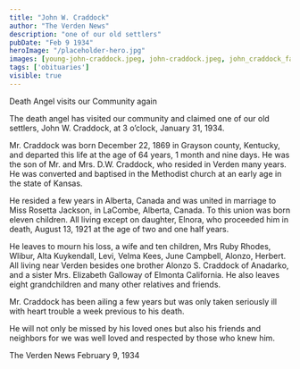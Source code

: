 ```yaml
---
title: "John W. Craddock"
author: "The Verden News"
description: "one of our old settlers"
pubDate: "Feb 9 1934"
heroImage: "/placeholder-hero.jpg"
images: [young-john-craddock.jpeg, john-craddock.jpeg, john_craddock_family.jpg]
tags: ['obituaries']
visible: true
---
```

Death Angel visits our Community again

The death angel has visited our community and claimed one of our old settlers, John W. Craddock, at 3 o’clock, January 31, 1934.

Mr. Craddock was born December 22, 1869 in Grayson county, Kentucky, and departed this life at the age of 64 years, 1 month and nine days. He was the son of Mr. and Mrs. D.W. Craddock, who resided in Verden many years. He was converted and baptised in the Methodist church at an early age in the state of Kansas.

He resided a few years in Alberta, Canada and was united in marriage to Miss Rosetta Jackson, in LaCombe, Alberta, Canada. To this union was born eleven children. All living except on daughter, Elnora, who proceeded him in death, August 13, 1921 at the age of two and one half years.

He leaves to mourn his loss, a wife and ten children, Mrs Ruby Rhodes, Wlibur, Alta Kuykendall, Levi, Velma Kees, June Campbell, Alonzo, Herbert. All living near Verden besides one brother Alonzo S. Craddock of Anadarko, and a sister Mrs. Elizabeth Galloway of Elmonta California. He also leaves eight grandchildren and many other relatives and friends.

Mr. Craddock has been ailing a few years but was only taken seriously ill with heart trouble a week previous to his death.

He will not only be missed by his loved ones but also his friends and neighbors for we was well loved and respected by those who knew him.

The Verden News
February 9, 1934
